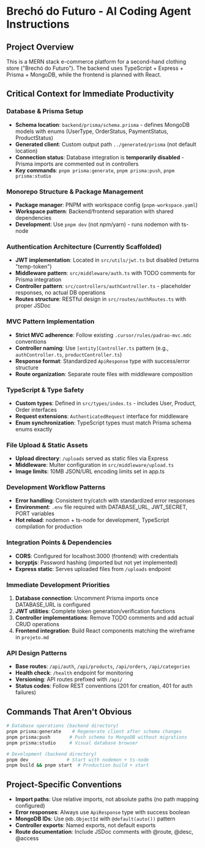 # Brechó do Futuro - AI Coding Agent Instructions

## Project Overview

This is a MERN stack e-commerce platform for a second-hand clothing store ("Brechó do Futuro"). The backend uses TypeScript + Express + Prisma + MongoDB, while the frontend is planned with React.

## Critical Context for Immediate Productivity

### Database & Prisma Setup

- **Schema location**: `backend/prisma/schema.prisma` - defines MongoDB models with enums (UserType, OrderStatus, PaymentStatus, ProductStatus)
- **Generated client**: Custom output path `../generated/prisma` (not default location)
- **Connection status**: Database integration is **temporarily disabled** - Prisma imports are commented out in controllers
- **Key commands**: `pnpm prisma:generate`, `pnpm prisma:push`, `pnpm prisma:studio`

### Monorepo Structure & Package Management

- **Package manager**: PNPM with workspace config (`pnpm-workspace.yaml`)
- **Workspace pattern**: Backend/frontend separation with shared dependencies
- **Development**: Use `pnpm dev` (not npm/yarn) - runs nodemon with ts-node

### Authentication Architecture (Currently Scaffolded)

- **JWT implementation**: Located in `src/utils/jwt.ts` but disabled (returns "temp-token")
- **Middleware pattern**: `src/middleware/auth.ts` with TODO comments for Prisma integration
- **Controller pattern**: `src/controllers/authController.ts` - placeholder responses, no actual DB operations
- **Routes structure**: RESTful design in `src/routes/authRoutes.ts` with proper JSDoc

### MVC Pattern Implementation

- **Strict MVC adherence**: Follow existing `.cursor/rules/padrao-mvc.mdc` conventions
- **Controller naming**: Use `[entity]Controller.ts` pattern (e.g., `authController.ts`, `productController.ts`)
- **Response format**: Standardized `ApiResponse` type with success/error structure
- **Route organization**: Separate route files with middleware composition

### TypeScript & Type Safety

- **Custom types**: Defined in `src/types/index.ts` - includes User, Product, Order interfaces
- **Request extensions**: `AuthenticatedRequest` interface for middleware
- **Enum synchronization**: TypeScript types must match Prisma schema enums exactly

### File Upload & Static Assets

- **Upload directory**: `/uploads` served as static files via Express
- **Middleware**: Multer configuration in `src/middleware/upload.ts`
- **Image limits**: 10MB JSON/URL encoding limits set in app.ts

### Development Workflow Patterns

- **Error handling**: Consistent try/catch with standardized error responses
- **Environment**: `.env` file required with DATABASE_URL, JWT_SECRET, PORT variables
- **Hot reload**: nodemon + ts-node for development, TypeScript compilation for production

### Integration Points & Dependencies

- **CORS**: Configured for localhost:3000 (frontend) with credentials
- **bcryptjs**: Password hashing (imported but not yet implemented)
- **Express static**: Serves uploaded files from `/uploads` endpoint

### Immediate Development Priorities

1. **Database connection**: Uncomment Prisma imports once DATABASE_URL is configured
2. **JWT utilities**: Complete token generation/verification functions
3. **Controller implementations**: Remove TODO comments and add actual CRUD operations
4. **Frontend integration**: Build React components matching the wireframe in `projeto.md`

### API Design Patterns

- **Base routes**: `/api/auth`, `/api/products`, `/api/orders`, `/api/categories`
- **Health check**: `/health` endpoint for monitoring
- **Versioning**: API routes prefixed with `/api/`
- **Status codes**: Follow REST conventions (201 for creation, 401 for auth failures)

## Commands That Aren't Obvious

```bash
# Database operations (backend directory)
pnpm prisma:generate    # Regenerate client after schema changes
pnpm prisma:push       # Push schema to MongoDB without migrations
pnpm prisma:studio     # Visual database browser

# Development (backend directory)
pnpm dev              # Start with nodemon + ts-node
pnpm build && pnpm start  # Production build + start
```

## Project-Specific Conventions

- **Import paths**: Use relative imports, not absolute paths (no path mapping configured)
- **Error responses**: Always use `ApiResponse` type with success boolean
- **MongoDB IDs**: Use `@db.ObjectId` with `@default(auto())` pattern
- **Controller exports**: Named exports, not default exports
- **Route documentation**: Include JSDoc comments with @route, @desc, @access
